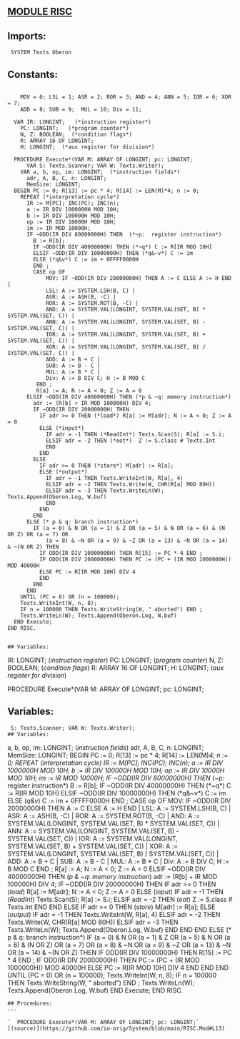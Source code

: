 
## [MODULE RISC](https://github.com/io-core/System/blob/main/RISC.Mod)

  ## Imports:
` SYSTEM Texts Oberon`

## Constants:
```

    MOV = 0; LSL = 1; ASR = 2; ROR = 3; AND = 4; ANN = 5; IOR = 6; XOR = 7;
    ADD = 8; SUB = 9;  MUL = 10; Div = 11;

  VAR IR: LONGINT;   (*instruction register*)
    PC: LONGINT;   (*program counter*)
    N, Z: BOOLEAN;  (*condition flags*)
    R: ARRAY 16 OF LONGINT;
    H: LONGINT;  (*aux register for division*)
    
  PROCEDURE Execute*(VAR M: ARRAY OF LONGINT; pc: LONGINT;
      VAR S: Texts.Scanner; VAR W: Texts.Writer);
    VAR a, b, op, im: LONGINT;  (*instruction fields*)
      adr, A, B, C, n: LONGINT;
      MemSize: LONGINT;
  BEGIN PC := 0; R[13] := pc * 4; R[14] := LEN(M)*4; n := 0;
    REPEAT (*interpretation cycle*)
      IR := M[PC]; INC(PC); INC(n);
      a := IR DIV 1000000H MOD 10H;
      b := IR DIV 100000H MOD 10H;
      op := IR DIV 10000H MOD 10H;
      im := IR MOD 10000H;
      IF ~ODD(IR DIV 80000000H) THEN  (*~p:  register instruction*)
        B := R[b];
        IF ~ODD(IR DIV 40000000H) THEN (*~q*) C := R[IR MOD 10H]
        ELSIF ~ODD(IR DIV 10000000H) THEN (*q&~v*) C := im
        ELSE (*q&v*) C := im + 0FFFF0000H
        END ;
        CASE op OF
            MOV: IF ~ODD(IR DIV 20000000H) THEN A := C ELSE A := H END |
            LSL: A := SYSTEM.LSH(B, C) |
            ASR: A := ASH(B, -C) |
            ROR: A := SYSTEM.ROT(B, -C) |
            AND: A := SYSTEM.VAL(LONGINT, SYSTEM.VAL(SET, B) * SYSTEM.VAL(SET, C)) |
            ANN: A := SYSTEM.VAL(LONGINT, SYSTEM.VAL(SET, B) - SYSTEM.VAL(SET, C)) |
            IOR: A := SYSTEM.VAL(LONGINT, SYSTEM.VAL(SET, B) + SYSTEM.VAL(SET, C)) |
            XOR: A := SYSTEM.VAL(LONGINT, SYSTEM.VAL(SET, B) / SYSTEM.VAL(SET, C)) |
            ADD: A := B + C |
            SUB: A := B - C |
            MUL: A := B * C |
            Div: A := B DIV C; H := B MOD C
         END ;
         R[a] := A; N := A < 0; Z := A = 0
      ELSIF ~ODD(IR DIV 40000000H) THEN (*p & ~q: memory instruction*)
        adr := (R[b] + IR MOD 100000H) DIV 4;
        IF ~ODD(IR DIV 20000000H) THEN
          IF adr >= 0 THEN (*load*) R[a] := M[adr]; N := A < 0; Z := A = 0
          ELSE (*input*)
            IF adr = -1 THEN (*ReadInt*) Texts.Scan(S); R[a] := S.i;
            ELSIF adr = -2 THEN (*eot*)  Z := S.class # Texts.Int
            END 
          END
        ELSE
          IF adr >= 0 THEN (*store*) M[adr] := R[a];
          ELSE (*output*)
            IF adr = -1 THEN Texts.WriteInt(W, R[a], 4)
            ELSIF adr = -2 THEN Texts.Write(W, CHR(R[a] MOD 80H))
            ELSIF adr = -3 THEN Texts.WriteLn(W); Texts.Append(Oberon.Log, W.buf)
            END
          END
        END
      ELSE (* p & q: branch instruction*)
        IF (a = 0) & N OR (a = 1) & Z OR (a = 5) & N OR (a = 6) & (N OR Z) OR (a = 7) OR
            (a = 8) & ~N OR (a = 9) & ~Z OR (a = 13) & ~N OR (a = 14) & ~(N OR Z) THEN
          IF ODD(IR DIV 10000000H) THEN R[15] := PC * 4 END ;
          IF ODD(IR DIV 20000000H) THEN PC := (PC + (IR MOD 1000000H)) MOD 40000H 
          ELSE PC := R[IR MOD 10H] DIV 4
          END
        END
      END
    UNTIL (PC = 0) OR (n = 100000);
    Texts.WriteInt(W, n, 8);
    IF n = 100000 THEN Texts.WriteString(W, " aborted") END ;
    Texts.WriteLn(W); Texts.Append(Oberon.Log, W.buf)
  END Execute;
END RISC.


```
```
## Variables:
```
 IR: LONGINT;   (*instruction register*)
    PC: LONGINT;   (*program counter*)
    N, Z: BOOLEAN;  (*condition flags*)
    R: ARRAY 16 OF LONGINT;
    H: LONGINT;  (*aux register for division*)
    
  PROCEDURE Execute*(VAR M: ARRAY OF LONGINT; pc: LONGINT;
## Variables:
```
 S: Texts.Scanner; VAR W: Texts.Writer);
## Variables:
```
 a, b, op, im: LONGINT;  (*instruction fields*)
      adr, A, B, C, n: LONGINT;
      MemSize: LONGINT;
  BEGIN PC := 0; R[13] := pc * 4; R[14] := LEN(M)*4; n := 0;
    REPEAT (*interpretation cycle*)
      IR := M[PC]; INC(PC); INC(n);
      a := IR DIV 1000000H MOD 10H;
      b := IR DIV 100000H MOD 10H;
      op := IR DIV 10000H MOD 10H;
      im := IR MOD 10000H;
      IF ~ODD(IR DIV 80000000H) THEN  (*~p:  register instruction*)
        B := R[b];
        IF ~ODD(IR DIV 40000000H) THEN (*~q*) C := R[IR MOD 10H]
        ELSIF ~ODD(IR DIV 10000000H) THEN (*q&~v*) C := im
        ELSE (*q&v*) C := im + 0FFFF0000H
        END ;
        CASE op OF
            MOV: IF ~ODD(IR DIV 20000000H) THEN A := C ELSE A := H END |
            LSL: A := SYSTEM.LSH(B, C) |
            ASR: A := ASH(B, -C) |
            ROR: A := SYSTEM.ROT(B, -C) |
            AND: A := SYSTEM.VAL(LONGINT, SYSTEM.VAL(SET, B) * SYSTEM.VAL(SET, C)) |
            ANN: A := SYSTEM.VAL(LONGINT, SYSTEM.VAL(SET, B) - SYSTEM.VAL(SET, C)) |
            IOR: A := SYSTEM.VAL(LONGINT, SYSTEM.VAL(SET, B) + SYSTEM.VAL(SET, C)) |
            XOR: A := SYSTEM.VAL(LONGINT, SYSTEM.VAL(SET, B) / SYSTEM.VAL(SET, C)) |
            ADD: A := B + C |
            SUB: A := B - C |
            MUL: A := B * C |
            Div: A := B DIV C; H := B MOD C
         END ;
         R[a] := A; N := A < 0; Z := A = 0
      ELSIF ~ODD(IR DIV 40000000H) THEN (*p & ~q: memory instruction*)
        adr := (R[b] + IR MOD 100000H) DIV 4;
        IF ~ODD(IR DIV 20000000H) THEN
          IF adr >= 0 THEN (*load*) R[a] := M[adr]; N := A < 0; Z := A = 0
          ELSE (*input*)
            IF adr = -1 THEN (*ReadInt*) Texts.Scan(S); R[a] := S.i;
            ELSIF adr = -2 THEN (*eot*)  Z := S.class # Texts.Int
            END 
          END
        ELSE
          IF adr >= 0 THEN (*store*) M[adr] := R[a];
          ELSE (*output*)
            IF adr = -1 THEN Texts.WriteInt(W, R[a], 4)
            ELSIF adr = -2 THEN Texts.Write(W, CHR(R[a] MOD 80H))
            ELSIF adr = -3 THEN Texts.WriteLn(W); Texts.Append(Oberon.Log, W.buf)
            END
          END
        END
      ELSE (* p & q: branch instruction*)
        IF (a = 0) & N OR (a = 1) & Z OR (a = 5) & N OR (a = 6) & (N OR Z) OR (a = 7) OR
            (a = 8) & ~N OR (a = 9) & ~Z OR (a = 13) & ~N OR (a = 14) & ~(N OR Z) THEN
          IF ODD(IR DIV 10000000H) THEN R[15] := PC * 4 END ;
          IF ODD(IR DIV 20000000H) THEN PC := (PC + (IR MOD 1000000H)) MOD 40000H 
          ELSE PC := R[IR MOD 10H] DIV 4
          END
        END
      END
    UNTIL (PC = 0) OR (n = 100000);
    Texts.WriteInt(W, n, 8);
    IF n = 100000 THEN Texts.WriteString(W, " aborted") END ;
    Texts.WriteLn(W); Texts.Append(Oberon.Log, W.buf)
  END Execute;
END RISC.

```
## Procedures:
---

`  PROCEDURE Execute*(VAR M: ARRAY OF LONGINT; pc: LONGINT;` [(source)](https://github.com/io-orig/System/blob/main/RISC.Mod#L13)

